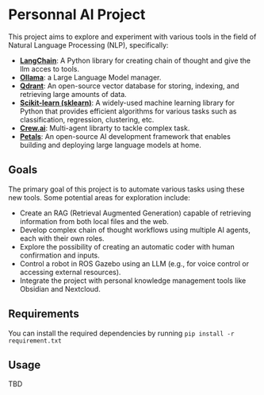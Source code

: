 # Personnal AI Project

This project aims to explore and experiment with various tools in the field of Natural Language Processing (NLP), specifically:

*   [**LangChain**](https://github.com/langchain-ai/langchain): A Python library for creating chain of thought and give the llm acces to tools.
*   [**Ollama**](https://github.com/ollama/ollama): a Large Language Model manager.
*   [**Qdrant**](https://github.com/qdrant/qdrant): An open-source vector database for storing, indexing, and retrieving large amounts of data.
*   [**Scikit-learn (sklearn)**](https://github.com/scikit-learn/scikit-learn): A widely-used machine learning library for Python that provides efficient algorithms for various tasks such as classification, regression, clustering, etc.
*   [**Crew.ai**](https://github.com/crewAIInc/crewAI): Multi-agent librarty to tackle complex task. 
*   [**Petals**](https://github.com/bigscience-workshop/petals): An open-source AI development framework that enables building and deploying large language models at home. 

## Goals

The primary goal of this project is to automate various tasks using these new tools. Some potential areas for exploration include:

- Create an RAG (Retrieval Augmented Generation) capable of retrieving information from both local files and the web.
- Develop complex chain of thought workflows using multiple AI agents, each with their own roles.
- Explore the possibility of creating an automatic coder with human confirmation and inputs.
- Control a robot in ROS Gazebo using an LLM (e.g., for voice control or accessing external resources).
- Integrate the project with personal knowledge management tools like Obsidian and Nextcloud.

## Requirements

You can install the required dependencies by running `pip install -r requirement.txt`

## Usage

TBD
